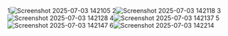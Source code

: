  1![Screenshot 2025-07-03 142105](https://github.com/user-attachments/assets/aaeb8791-b2cf-4f4a-a50a-656288c717fd)
 2![Screenshot 2025-07-03 142118](https://github.com/user-attachments/assets/afb18935-4438-4190-827b-0ca124342f81)
 3![Screenshot 2025-07-03 142128](https://github.com/user-attachments/assets/49a1566e-fce9-4865-b548-a64683087467)
 4![Screenshot 2025-07-03 142137](https://github.com/user-attachments/assets/b942d49e-175c-483a-81da-c625dd185f5d)
 5![Screenshot 2025-07-03 142147](https://github.com/user-attachments/assets/3a86d38c-7a24-4c7f-893e-c50f8e8c56af)
 6![Screenshot 2025-07-03 142214](https://github.com/user-attachments/assets/ce21f813-9695-473c-aff4-de8e1f7465b2)
